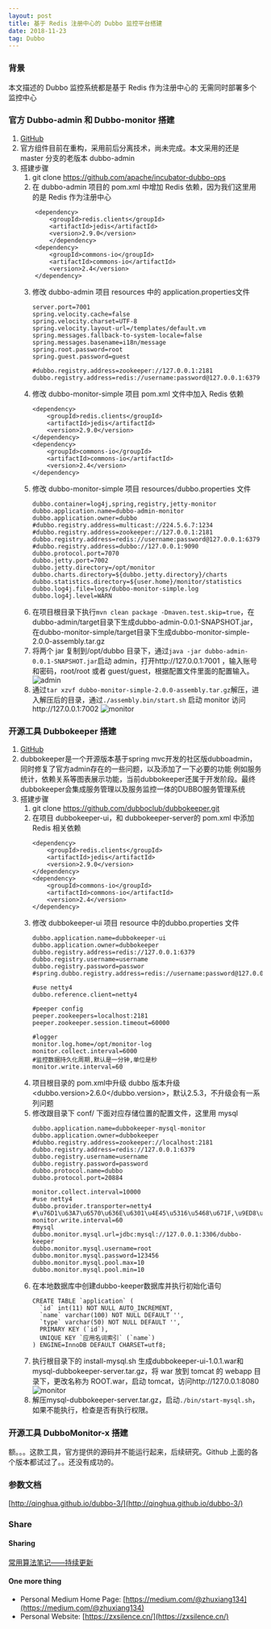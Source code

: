 ```yaml
---
layout: post
title: 基于 Redis 注册中心的 Dubbo 监控平台搭建
date: 2018-11-23
tag: Dubbo
---
```


### 背景
本文描述的 Dubbo 监控系统都是基于 Redis 作为注册中心的
无需同时部署多个监控中心

### 官方 Dubbo-admin 和 Dubbo-monitor 搭建
1. [GitHub](https://github.com/apache/incubator-dubbo-ops/tree/master)
2. 官方组件目前在重构，采用前后分离技术，尚未完成。本文采用的还是 master 分支的老版本 dubbo-admin
3. 搭建步骤
    1. git clone https://github.com/apache/incubator-dubbo-ops
    2. 在 dubbo-admin 项目的 pom.xml 中增加 Redis 依赖，因为我们这里用的是 Redis 作为注册中心
    ```
        <dependency>
        	<groupId>redis.clients</groupId>
        	<artifactId>jedis</artifactId>
        	<version>2.9.0</version>
        	</dependency>
        <dependency>
        	<groupId>commons-io</groupId>
        	<artifactId>commons-io</artifactId>
        	<version>2.4</version>
        </dependency>
    ```
    3. 修改 dubbo-admin 项目 resources 中的 application.properties文件
        ```
        server.port=7001
        spring.velocity.cache=false
        spring.velocity.charset=UTF-8
        spring.velocity.layout-url=/templates/default.vm
        spring.messages.fallback-to-system-locale=false
        spring.messages.basename=i18n/message
        spring.root.password=root
        spring.guest.password=guest

        #dubbo.registry.address=zookeeper://127.0.0.1:2181
        dubbo.registry.address=redis://username:password@127.0.0.1:6379

        ```
    4. 修改 dubbo-monitor-simple 项目 pom.xml 文件中加入 Redis 依赖
        ```
        <dependency>
            <groupId>redis.clients</groupId>
            <artifactId>jedis</artifactId>
            <version>2.9.0</version>
        </dependency>
        <dependency>
            <groupId>commons-io</groupId>
            <artifactId>commons-io</artifactId>
            <version>2.4</version>
        </dependency>
        ```
    5. 修改 dubbo-monitor-simple 项目 resources/dubbo.properties 文件
        ```
        dubbo.container=log4j,spring,registry,jetty-monitor
        dubbo.application.name=dubbo-admin-monitor
        dubbo.application.owner=dubbo
        #dubbo.registry.address=multicast://224.5.6.7:1234
        #dubbo.registry.address=zookeeper://127.0.0.1:2181
        dubbo.registry.address=redis://username:password@127.0.0.1:6379
        #dubbo.registry.address=dubbo://127.0.0.1:9090
        dubbo.protocol.port=7070
        dubbo.jetty.port=7002
        dubbo.jetty.directory=/opt/monitor
        dubbo.charts.directory=${dubbo.jetty.directory}/charts
        dubbo.statistics.directory=${user.home}/monitor/statistics
        dubbo.log4j.file=logs/dubbo-monitor-simple.log
        dubbo.log4j.level=WARN
        ```
    6. 在项目根目录下执行`mvn clean package -Dmaven.test.skip=true`，在dubbo-admin/target目录下生成dubbo-admin-0.0.1-SNAPSHOT.jar，在dubbo-monitor-simple/target目录下生成dubbo-monitor-simple-2.0.0-assembly.tar.gz
    7. 将两个 jar 复制到/opt/dubbo 目录下，通过`java -jar dubbo-admin-0.0.1-SNAPSHOT.jar`启动 admin，打开http://127.0.0.1:7001 ，输入账号和密码，root/root 或者 guest/guest，根据配置文件里面的配置输入。
        ![admin](/images/posts/articles/2018-11-23/1.jpg)
    8. 通过`tar xzvf dubbo-monitor-simple-2.0.0-assembly.tar.gz`解压，进入解压后的目录，通过`./assembly.bin/start.sh` 启动 monitor 访问http://127.0.0.1:7002
        ![monitor](/images/posts/articles/2018-11-23/2.jpg)

### 开源工具 Dubbokeeper 搭建
1. [GitHub](https://github.com/dubboclub/dubbokeeper)
2. dubbokeeper是一个开源版本基于spring mvc开发的社区版dubboadmin，同时修复了官方admin存在的一些问题，以及添加了一下必要的功能 例如服务统计，依赖关系等图表展示功能，当前dubbokeeper还属于开发阶段。最终dubbokeeper会集成服务管理以及服务监控一体的DUBBO服务管理系统
3. 搭建步骤
    1. git clone https://github.com/dubboclub/dubbokeeper.git
    2. 在项目 dubbokeeper-ui，和 dubbokeeper-server的 pom.xml 中添加 Redis 相关依赖
        ```
        <dependency>
            <groupId>redis.clients</groupId>
            <artifactId>jedis</artifactId>
            <version>2.9.0</version>
        </dependency>
        <dependency>
            <groupId>commons-io</groupId>
            <artifactId>commons-io</artifactId>
            <version>2.4</version>
        </dependency>
        ```
    3. 修改 dubbokeeper-ui 项目 resource 中的dubbo.properties 文件
        ```
        dubbo.application.name=dubbokeeper-ui
        dubbo.application.owner=dubbokeeper
        dubbo.registry.address=redis://127.0.0.1:6379
        dubbo.registry.username=username
        dubbo.registry.password=passwor
        #spring.dubbo.registry.address=redis://username:password@127.0.0.1:6379

        #use netty4
        dubbo.reference.client=netty4

        #peeper config
        peeper.zookeepers=localhost:2181
        peeper.zookeeper.session.timeout=60000

        #logger
        monitor.log.home=/opt/monitor-log
        monitor.collect.interval=6000
        #监控数据持久化周期,默认是一分钟,单位是秒
        monitor.write.interval=60
        ```
    4. 项目根目录的 pom.xml中升级 dubbo 版本升级 <dubbo.version>2.6.0</dubbo.version>，默认2.5.3，不升级会有一系列问题
    5. 修改跟目录下 conf/ 下面对应存储位置的配置文件，这里用 mysql
        ```
        dubbo.application.name=dubbokeeper-mysql-monitor
        dubbo.application.owner=dubbokeeper
        #dubbo.registry.address=zookeeper://localhost:2181
        dubbo.registry.address=redis://127.0.0.1:6379
        dubbo.registry.username=username
        dubbo.registry.password=password
        dubbo.protocol.name=dubbo
        dubbo.protocol.port=20884

        monitor.collect.interval=10000
        #use netty4
        dubbo.provider.transporter=netty4
        #\u76D1\u63A7\u6570\u636E\u6301\u4E45\u5316\u5468\u671F,\u9ED8\u8BA4\u662F\u4E00\u5206\u949F,\u5355\u4F4D\u662F\u79D2
        monitor.write.interval=60
        #mysql
        dubbo.monitor.mysql.url=jdbc:mysql://127.0.0.1:3306/dubbo-keeper
        dubbo.monitor.mysql.username=root
        dubbo.monitor.mysql.password=123456
        dubbo.monitor.mysql.pool.max=10
        dubbo.monitor.mysql.pool.min=10

        ```
    6. 在本地数据库中创建dubbo-keeper数据库并执行初始化语句
        ```
        CREATE TABLE `application` (
          `id` int(11) NOT NULL AUTO_INCREMENT,
          `name` varchar(100) NOT NULL DEFAULT '',
          `type` varchar(50) NOT NULL DEFAULT '',
          PRIMARY KEY (`id`),
          UNIQUE KEY `应用名词索引` (`name`)
        ) ENGINE=InnoDB DEFAULT CHARSET=utf8;
        ```
    7. 执行根目录下的 install-mysql.sh 生成dubbokeeper-ui-1.0.1.war和mysql-dubbokeeper-server.tar.gz，将 war 放到 tomcat 的 webapp 目录下，更改名称为 ROOT.war，启动 tomcat，访问http://127.0.0.1:8080
        ![monitor](/images/posts/articles/2018-11-23/3.jpg)
    8. 解压mysql-dubbokeeper-server.tar.gz，启动`./bin/start-mysql.sh`，如果不能执行，检查是否有执行权限。

### 开源工具 DubboMonitor-x 搭建
 额。。。这款工具，官方提供的源码并不能运行起来，后续研究。Github 上面的各个版本都试过了。。还没有成功的。

### 参数文档
[http://qinghua.github.io/dubbo-3/](http://qinghua.github.io/dubbo-3/)


### Share
#### Sharing
[常用算法笔记——持续更新](https://zxsilence.cn/2018/11/%E5%B8%B8%E7%94%A8%E7%AE%97%E6%B3%95%E7%AC%94%E8%AE%B0/)

#### One more thing
- Personal Medium Home Page: [https://medium.com/@zhuxiang134](https://medium.com/@zhuxiang134)
- Personal Website: [https://zxsilence.cn/](https://zxsilence.cn/)